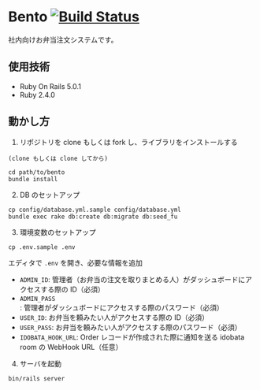 # Bento [![Build Status](https://travis-ci.org/colorbox/bento.svg?branch=master)](https://travis-ci.org/colorbox/bento)

社内向けお弁当注文システムです。

## 使用技術

- Ruby On Rails 5.0.1
- Ruby 2.4.0

## 動かし方

1. リポジトリを clone もしくは fork し、ライブラリをインストールする
```
(clone もしくは clone してから)

cd path/to/bento
bundle install
```

2. DB のセットアップ

```
cp config/database.yml.sample config/database.yml
bundle exec rake db:create db:migrate db:seed_fu
```

3. 環境変数のセットアップ


```
cp .env.sample .env
```

エディタで `.env` を開き、必要な情報を追加

- `ADMIN_ID`: 管理者（お弁当の注文を取りまとめる人）がダッシュボードにアクセスする際の ID（必須）
- `ADMIN_PASS`: 管理者がダッシュボードにアクセスする際のパスワード（必須）
- `USER_ID`: お弁当を頼みたい人がアクセスする際の ID（必須）
- `USER_PASS`: お弁当を頼みたい人がアクセスする際のパスワード（必須）
- `IDOBATA_HOOK_URL`: Order レコードが作成された際に通知を送る idobata room の WebHook URL（任意）

4. サーバを起動

```
bin/rails server
```
